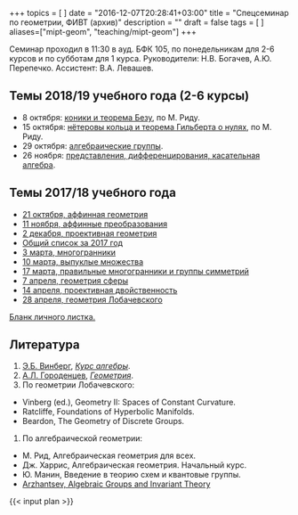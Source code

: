 +++
topics = [
]
date = "2016-12-07T20:28:41+03:00"
title = "Спецсеминар по геометрии, ФИВТ (архив)"
description = ""
draft = false
tags = [
]
aliases=["mipt-geom", "teaching/mipt-geom"]
+++

Семинар проходил в 11:30 в ауд. БФК 105, по понедельникам для 2-6 курсов и по субботам для 1 курса.
Руководители: Н.В. Богачев, А.Ю. Перепечко. Ассистент: В.А. Левашев.

## Темы 2018/19 учебного года (2-6 курсы)
- 8 октября: [коники и теорема Безу](bezout.pdf), по М. Риду.
- 15 октября: [нётеровы кольца и теорема Гильберта о нулях](nullstellensatz.pdf), по М. Риду.
- 29 октября: [алгебраические группы](algroups.pdf).
- 26 ноября: [представления, дифференцирования, касательная алгебра](algroups-tangent.pdf).


## Темы 2017/18 учебного года
  - [21 октября, аффинная геометрия](2017-10-21.pdf)
  - [11 ноября, аффинные преобразования](2017-11-11.pdf)
  - [2 декабря, проективная геометрия](2017-12-02.pdf)
  - [Общий список за 2017 год](all.pdf)
  - [3 марта, многогранники](2018-03-03.pdf)
  - [10 марта, выпуклые множества](2018-03-10.pdf)
  - [17 марта, правильные многогранники и группы симметрий](2018-03-17.pdf)
  - [7 апреля, геометрия сферы](2018-04-07.pdf)
  - [14 апреля, проективная двойственность](2018-04-14.pdf)
  - [28 апреля, геометрия Лобачевского](2018-04-28.pdf)
  
  
[Бланк личного листка.](listok.pdf)


## Литература
1. [Э.Б. Винберг](http://halgebra.math.msu.su/wiki/doku.php/staff:vinberg), [*Курс алгебры*]( https://books.google.ru/books?id=P_DGBgAAQBAJ&printsec=frontcover&hl=ru).
1. [А.Л. Городенцев](http://gorod.bogomolov-lab.ru/index_rus.html), [*Геометрия*](http://gorod.bogomolov-lab.ru/ps/stud/geom_ru/1617/list.html).
1. По геометрии Лобачевского:
  - Vinberg (ed.), Geometry II: Spaces of Constant Curvature.
  - Ratcliffe, Foundations of Hyperbolic Manifolds.
  - Beardon, The Geometry of Discrete Groups.
1. По алгебраической геометрии:
  - М. Рид, Алгебраическая геометрия для всех.
  - Дж. Харрис, Алгебраическая геометрия. Начальный курс.
  - Ю. Манин, Введение в теорию схем и квантовые группы.
  - [Arzhantsev, Algebraic Groups and Invariant Theory](http://halgebra.math.msu.su/staff/arzhan/driver.pdf)

{{< input plan >}}